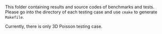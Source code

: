 This folder containing results and source codes of benchmarks and tests. Please go into the directory of each testing case and use `cmake` to generate `Makefile`.

Currently, there is only 3D Poisson testing case.

